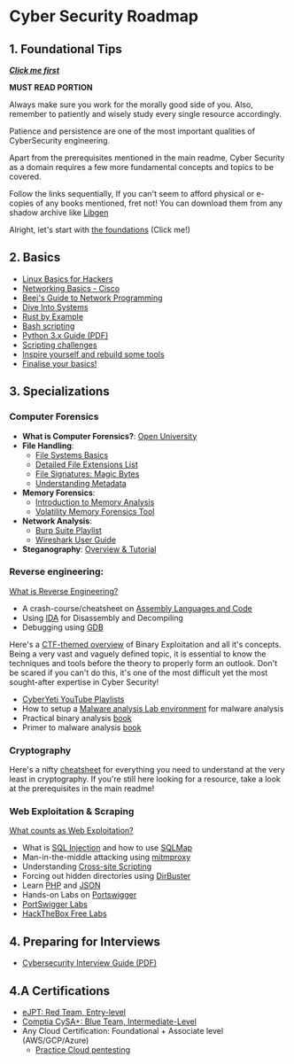 # Cyber Security Roadmap

## 1. Foundational Tips

***[Click me first](AS6380756171694101529140490119_content_1.pdf)***


**MUST READ PORTION**

Always make sure you work for the morally good side of you. Also, remember to patiently and wisely study every single resource accordingly. 

Patience and persistence are one of the most important qualities of CyberSecurity engineering. 

Apart from the prerequisites mentioned in the main readme, Cyber Security as a domain requires a few more fundamental concepts and topics to be covered. 

Follow the links sequentially, If you can't seem to afford physical or e-copies of any books mentioned, fret not! You can download them from any shadow archive like [Libgen](https://libgen.is)

Alright, let's start with [the foundations](https://www.netacad.com/courses/introduction-to-cybersecurity) (Click me!)

## 2. Basics

- [Linux Basics for Hackers](https://kea.nu/files/textbooks/humblesec/linuxbasicsforhackers.pdf)
- [Networking Basics - Cisco](https://www.netacad.com/courses/networking-basics)
- [Beej's Guide to Network Programming](https://beej.us/guide/bgnet/pdf/bgnet_usl_c_1.pdf)
- [Dive Into Systems](https://diveintosystems.org/singlepage/)
- [Rust by Example](https://doc.rust-lang.org/rust-by-example/)
- [Bash scripting](https://www.shellscript.sh/)
- [Python 3.x Guide (PDF)](https://olinux.net/wp-content/uploads/2019/01/python.pdf)
- [Scripting challenges](https://overthewire.org/wargames/)
- [Inspire yourself and rebuild some tools](https://github.com/cyberguideme/Tools)
- [Finalise your basics!](https://www.netacad.com/courses/ethical-hacker)



## 3. Specializations

### **Computer Forensics**
- **What is Computer Forensics?**: [Open University](https://www.open.edu/openlearn/science-maths-technology/digital-forensics/content-section-0?intro=1)
- **File Handling**:
  - [File Systems Basics](https://www.ufsexplorer.com/articles/file-systems-basics.php)
  - [Detailed File Extensions List](https://www.online-convert.com/file-type)
  - [File Signatures: Magic Bytes](https://blog.netspi.com/magic-bytes-identifying-common-file-formats-at-a-glance/)
  - [Understanding Metadata](https://resources.infosecinstitute.com/metadata-and-information-security/#gref)
- **Memory Forensics**:
  - [Introduction to Memory Analysis](https://forensicswiki.org/wiki/Memory_analysis)
  - [Volatility Memory Forensics Tool](https://resources.infosecinstitute.com/memory-forensics-and-analysis-using-volatility/#gref)
- **Network Analysis**:
  - [Burp Suite Playlist](https://www.youtube.com/playlist?list=PLWPirh4EWFpEiXbu4JgQG0KoX6-MU8FbT)
  - [Wireshark User Guide](https://www.wireshark.org/docs/wsug_html_chunked/ChapterIntroduction.html)
- **Steganography**: [Overview & Tutorial](https://www.edureka.co/blog/steganography-tutorial)

### **Reverse engineering**: 
[What is Reverse Engineering?](https://www.geeksforgeeks.org/software-engineering-reverse-engineering/)

* A crash-course/cheatsheet on [Assembly Languages and Code](https://www.tutorialspoint.com/assembly_programming/assembly_quick_guide.htm)
* Using [IDA](https://www.hex-rays.com/products/ida/support/idadoc/) for Disassembly and Decompiling
* Debugging using [GDB](https://betterexplained.com/articles/debugging-with-gdb/)

Here's a [CTF-themed overview](https://ctf101.org/binary-exploitation/overview/) of Binary Exploitation and all it's concepts. Being a very vast and vaguely defined topic, it is essential to know the techniques and tools before the theory to properly form an outlook. Don't be scared if you can't do this, it's one of the most difficult yet the most sought-after expertise in Cyber Security!

* [CyberYeti YouTube Playlists](https://www.youtube.com/@jstrosch/playlists)
* How to setup a [Malware analysis Lab environment](https://systemweakness.com/building-a-secure-malware-analysis-lab-from-scratch-a-step-by-step-guide-2cbf15ba7c2c) for malware analysis
* Practical binary analysis [book](https://nostarch.com/binaryanalysis)
* Primer to malware analysis [book](https://nostarch.com/malware)

### **Cryptography**
Here's a nifty [cheatsheet](https://picoctf.com/learning_guides/Book-2-Cryptography.pdf) for everything you need to understand at the very least in cryptography. If you're still here looking for a resource, take a look at the prerequisites in the main readme!

### **Web Exploitation & Scraping**
[What counts as Web Exploitation?](https://www.valencynetworks.com/blogs/cyber-attacks-explained-web-exploitation/)

* What is [SQL Injection](https://www.w3schools.com/sql/sql_injection.asp) and how to use [SQLMap](https://github.com/sqlmapproject/sqlmap/wiki)
* Man-in-the-middle attacking using [mitmproxy](https://docs.mitmproxy.org/stable/)
* Understanding [Cross-site Scripting](https://www.owasp.org/index.php/Cross-site_Scripting_(XSS))
* Forcing out hidden directories using [DirBuster](https://www.hackingarticles.in/comprehensive-guide-on-dirbuster-tool/)
* Learn [PHP](https://www.w3schools.com/php/) and [JSON](https://www.tutorialspoint.com/json/index.htm)
* Hands-on Labs on [Portswigger](https://portswigger.net/web-security)
* [PortSwigger Labs](https://portswigger.net/)
* [HackTheBox Free Labs](https://www.hackthebox.com/)


## 4. Preparing for Interviews
- [Cybersecurity Interview Guide (PDF)](https://cdn.ttgtmedia.com/rms/pdf/bookshelf_hack_the_cybersecurity_interview_excerpt.pdf)

## 4.A Certifications
- [eJPT: Red Team, Entry-level](https://security.ine.com/certifications/ejpt-certification/)
- [Comptia CySA+: Blue Team, Intermediate-Level](https://partners.comptia.org/certifications/cybersecurity-analyst)
- Any Cloud Certification: Foundational + Associate level (AWS/GCP/Azure)
  - [Practice Cloud pentesting](https://pwnedlabs.io/)

